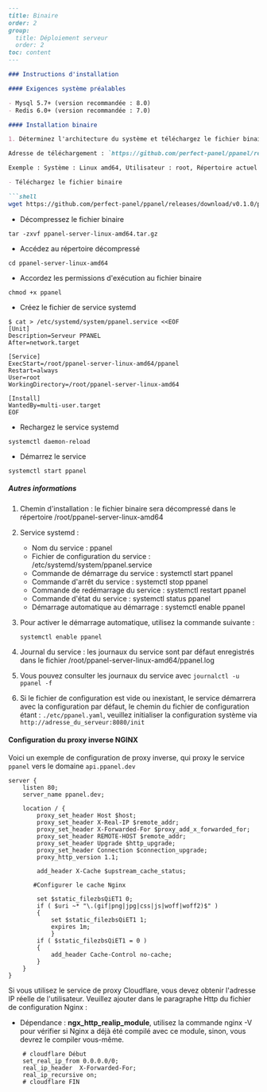```markdown
---
title: Binaire
order: 2
group: 
  title: Déploiement serveur
  order: 2
toc: content
---

### Instructions d'installation

#### Exigences système préalables

- Mysql 5.7+ (version recommandée : 8.0)
- Redis 6.0+ (version recommandée : 7.0)

#### Installation binaire

1. Déterminez l'architecture du système et téléchargez le fichier binaire correspondant.

Adresse de téléchargement : `https://github.com/perfect-panel/ppanel/releases`

Exemple : Système : Linux amd64, Utilisateur : root, Répertoire actuel : /root

- Téléchargez le fichier binaire

```shell
wget https://github.com/perfect-panel/ppanel/releases/download/v0.1.0/ppanel-server-linux-amd64.tar.gz
```

- Décompressez le fichier binaire

```shell
tar -zxvf ppanel-server-linux-amd64.tar.gz
```

- Accédez au répertoire décompressé

```shell
cd ppanel-server-linux-amd64
```

- Accordez les permissions d'exécution au fichier binaire

```shell
chmod +x ppanel
```

- Créez le fichier de service systemd

```shell
$ cat > /etc/systemd/system/ppanel.service <<EOF
[Unit]
Description=Serveur PPANEL
After=network.target

[Service]
ExecStart=/root/ppanel-server-linux-amd64/ppanel
Restart=always
User=root
WorkingDirectory=/root/ppanel-server-linux-amd64

[Install]
WantedBy=multi-user.target
EOF
```

- Rechargez le service systemd

```shell
systemctl daemon-reload
```

- Démarrez le service

```shell
systemctl start ppanel
```

##### Autres informations

1. Chemin d'installation : le fichier binaire sera décompressé dans le répertoire /root/ppanel-server-linux-amd64

2. Service systemd :
   - Nom du service : ppanel
   - Fichier de configuration du service : /etc/systemd/system/ppanel.service
   - Commande de démarrage du service : systemctl start ppanel
   - Commande d'arrêt du service : systemctl stop ppanel
   - Commande de redémarrage du service : systemctl restart ppanel
   - Commande d'état du service : systemctl status ppanel
   - Démarrage automatique au démarrage : systemctl enable ppanel

3. Pour activer le démarrage automatique, utilisez la commande suivante :

   ```shell
   systemctl enable ppanel
   ```

4. Journal du service : les journaux du service sont par défaut enregistrés dans le fichier /root/ppanel-server-linux-amd64/ppanel.log

5. Vous pouvez consulter les journaux du service avec `journalctl -u ppanel -f`

6. Si le fichier de configuration est vide ou inexistant, le service démarrera avec la configuration par défaut, le chemin du fichier de configuration étant : `./etc/ppanel.yaml`,
   veuillez initialiser la configuration système via `http://adresse_du_serveur:8080/init`

#### Configuration du proxy inverse NGINX

Voici un exemple de configuration de proxy inverse, qui proxy le service `ppanel` vers le domaine `api.ppanel.dev`

```nginx
server {
    listen 80;
    server_name ppanel.dev;

    location / {
        proxy_set_header Host $host;
        proxy_set_header X-Real-IP $remote_addr;
        proxy_set_header X-Forwarded-For $proxy_add_x_forwarded_for;
        proxy_set_header REMOTE-HOST $remote_addr;
        proxy_set_header Upgrade $http_upgrade;
        proxy_set_header Connection $connection_upgrade;
        proxy_http_version 1.1;
        
        add_header X-Cache $upstream_cache_status;
        
       #Configurer le cache Nginx
       
        set $static_filezbsQiET1 0;
        if ( $uri ~* "\.(gif|png|jpg|css|js|woff|woff2)$" )
        {
            set $static_filezbsQiET1 1;
            expires 1m;
            }
        if ( $static_filezbsQiET1 = 0 )
        {
            add_header Cache-Control no-cache;
        }
    }
}
```

Si vous utilisez le service de proxy Cloudflare, vous devez obtenir l'adresse IP réelle de l'utilisateur. Veuillez ajouter dans le paragraphe Http du fichier de configuration Nginx :

- Dépendance : **ngx_http_realip_module**, utilisez la commande nginx -V pour vérifier si Nginx a déjà été compilé avec ce module, sinon, vous devrez le compiler vous-même.

```nginx
    # cloudflare Début
    set_real_ip_from 0.0.0.0/0;
    real_ip_header  X-Forwarded-For;
    real_ip_recursive on;
    # cloudflare FIN
```
```

